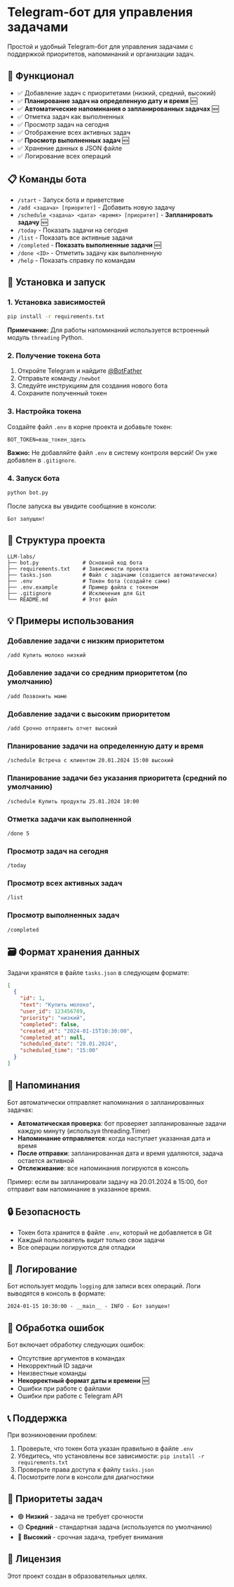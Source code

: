 # Telegram-бот для управления задачами

Простой и удобный Telegram-бот для управления задачами с поддержкой приоритетов, напоминаний и организации задач.

## 🚀 Функционал

- ✅ Добавление задач с приоритетами (низкий, средний, высокий)
- ✅ **Планирование задач на определенную дату и время** 🆕
- ✅ **Автоматические напоминания о запланированных задачах** 🆕
- ✅ Отметка задач как выполненных
- ✅ Просмотр задач на сегодня
- ✅ Отображение всех активных задач
- ✅ **Просмотр выполненных задач** 🆕
- ✅ Хранение данных в JSON файле
- ✅ Логирование всех операций

## 📋 Команды бота

- `/start` - Запуск бота и приветствие
- `/add <задача> [приоритет]` - Добавить новую задачу
- `/schedule <задача> <дата> <время> [приоритет]` - **Запланировать задачу** 🆕
- `/today` - Показать задачи на сегодня
- `/list` - Показать все активные задачи
- `/completed` - **Показать выполненные задачи** 🆕
- `/done <ID>` - Отметить задачу как выполненную
- `/help` - Показать справку по командам

## 🔧 Установка и запуск

### 1. Установка зависимостей

```bash
pip install -r requirements.txt
```

**Примечание:** Для работы напоминаний используется встроенный модуль `threading` Python.

### 2. Получение токена бота

1. Откройте Telegram и найдите [@BotFather](https://t.me/BotFather)
2. Отправьте команду `/newbot`
3. Следуйте инструкциям для создания нового бота
4. Сохраните полученный токен

### 3. Настройка токена

Создайте файл `.env` в корне проекта и добавьте токен:

```env
BOT_TOKEN=ваш_токен_здесь
```

**Важно:** Не добавляйте файл `.env` в систему контроля версий! Он уже добавлен в `.gitignore`.

### 4. Запуск бота

```bash
python bot.py
```

После запуска вы увидите сообщение в консоли:
```
Бот запущен!
```

## 📁 Структура проекта

```
LLM-labs/
├── bot.py              # Основной код бота
├── requirements.txt    # Зависимости проекта
├── tasks.json          # Файл с задачами (создается автоматически)
├── .env                # Токен бота (создайте сами)
├── .env.example        # Пример файла с токеном
├── .gitignore          # Исключения для Git
└── README.md           # Этот файл
```

## 💡 Примеры использования

### Добавление задачи с низким приоритетом
```
/add Купить молоко низкий
```

### Добавление задачи со средним приоритетом (по умолчанию)
```
/add Позвонить маме
```

### Добавление задачи с высоким приоритетом
```
/add Срочно отправить отчет высокий
```

### Планирование задачи на определенную дату и время
```
/schedule Встреча с клиентом 20.01.2024 15:00 высокий
```

### Планирование задачи без указания приоритета (средний по умолчанию)
```
/schedule Купить продукты 25.01.2024 10:00
```

### Отметка задачи как выполненной
```
/done 5
```

### Просмотр задач на сегодня
```
/today
```

### Просмотр всех активных задач
```
/list
```

### Просмотр выполненных задач
```
/completed
```

## 🗃️ Формат хранения данных

Задачи хранятся в файле `tasks.json` в следующем формате:

```json
[
  {
    "id": 1,
    "text": "Купить молоко",
    "user_id": 123456789,
    "priority": "низкий",
    "completed": false,
    "created_at": "2024-01-15T10:30:00",
    "completed_at": null,
    "scheduled_date": "20.01.2024",
    "scheduled_time": "15:00"
  }
]
```

## 🔔 Напоминания

Бот автоматически отправляет напоминания о запланированных задачах:

- **Автоматическая проверка**: бот проверяет запланированные задачи каждую минуту (используя threading.Timer)
- **Напоминание отправляется**: когда наступает указанная дата и время
- **После отправки**: запланированная дата и время удаляются, задача остается активной
- **Отслеживание**: все напоминания логируются в консоль

Пример: если вы запланировали задачу на 20.01.2024 в 15:00, бот отправит вам напоминание в указанное время.

## 🔒 Безопасность

- Токен бота хранится в файле `.env`, который не добавляется в Git
- Каждый пользователь видит только свои задачи
- Все операции логируются для отладки

## 📝 Логирование

Бот использует модуль `logging` для записи всех операций. Логи выводятся в консоль в формате:
```
2024-01-15 10:30:00 - __main__ - INFO - Бот запущен!
```

## 🐛 Обработка ошибок

Бот включает обработку следующих ошибок:
- Отсутствие аргументов в командах
- Некорректный ID задачи
- Неизвестные команды
- **Некорректный формат даты и времени** 🆕
- Ошибки при работе с файлами
- Ошибки при работе с Telegram API

## 📞 Поддержка

При возникновении проблем:
1. Проверьте, что токен бота указан правильно в файле `.env`
2. Убедитесь, что установлены все зависимости: `pip install -r requirements.txt`
3. Проверьте права доступа к файлу `tasks.json`
4. Посмотрите логи в консоли для диагностики

## 🎯 Приоритеты задач

- 🟢 **Низкий** - задача не требует срочности
- 🟡 **Средний** - стандартная задача (используется по умолчанию)
- 🔴 **Высокий** - срочная задача, требует внимания

## 📄 Лицензия

Этот проект создан в образовательных целях.

